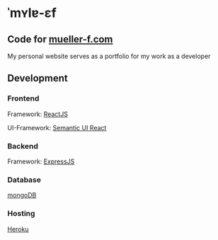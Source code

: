 # ˈmʏlɐ-ɛf

## Code for [mueller-f.com](https://www.mueller-f.com)

My personal website serves as a portfolio for my work as a developer

## Development

### Frontend

Framework: [ReactJS](https://reactjs.org/)

UI-Framework: [Semantic UI React](https://react.semantic-ui.com/)

### Backend

Framework: [ExpressJS](https://expressjs.com/de/)

### Database

[mongoDB](https://www.mongodb.com/)

### Hosting

[Heroku](https://www.heroku.com/)
